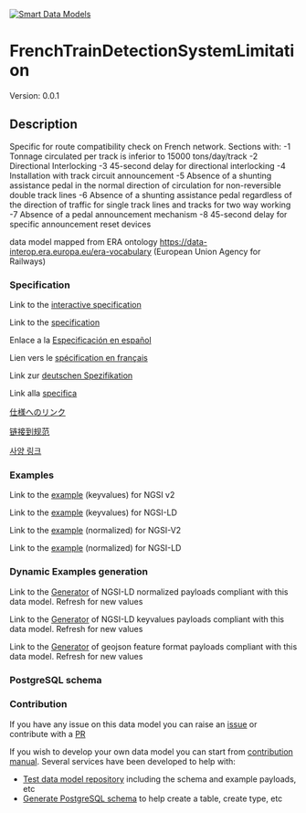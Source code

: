 [![Smart Data Models](https://smartdatamodels.org/wp-content/uploads/2022/01/SmartDataModels_logo.png "Logo")](https://smartdatamodels.org)
# FrenchTrainDetectionSystemLimitation
Version: 0.0.1

## Description 

Specific for route compatibility check on French network. Sections with: 
-1 Tonnage circulated per track is inferior to 15000 tons/day/track 
-2 Directional Interlocking 
-3 45-second delay for directional interlocking 
-4 Installation with track circuit announcement 
-5 Absence of a shunting assistance pedal in the normal direction of circulation for non-reversible double track lines 
-6 Absence of a shunting assistance pedal regardless of the direction of traffic for single track lines and tracks for two way working 
-7 Absence of a pedal announcement mechanism 
-8 45-second delay for specific announcement reset devices

data model mapped from ERA ontology https://data-interop.era.europa.eu/era-vocabulary (European Union Agency for Railways)
### Specification

Link to the [interactive specification](https://swagger.lab.fiware.org/?url=https://smart-data-models.github.io/dataModel.ERA/FrenchTrainDetectionSystemLimitation/swagger.yaml)

Link to the [specification](https://github.com/smart-data-models/dataModel.ERA/blob/master/FrenchTrainDetectionSystemLimitation/doc/spec.md)

Enlace a la [Especificación en español](https://github.com/smart-data-models/dataModel.ERA/blob/master/FrenchTrainDetectionSystemLimitation/doc/spec_ES.md)

Lien vers le [spécification en français](https://github.com/smart-data-models/dataModel.ERA/blob/master/FrenchTrainDetectionSystemLimitation/doc/spec_FR.md)

Link zur [deutschen Spezifikation](https://github.com/smart-data-models/dataModel.ERA/blob/master/FrenchTrainDetectionSystemLimitation/doc/spec_DE.md)

Link alla [specifica](https://github.com/smart-data-models/dataModel.ERA/blob/master/FrenchTrainDetectionSystemLimitation/doc/spec_IT.md)

[仕様へのリンク](https://github.com/smart-data-models/dataModel.ERA/blob/master/FrenchTrainDetectionSystemLimitation/doc/spec_JA.md)

[链接到规范](https://github.com/smart-data-models/dataModel.ERA/blob/master/FrenchTrainDetectionSystemLimitation/doc/spec_ZH.md)

[사양 링크](https://github.com/smart-data-models/dataModel.ERA/blob/master/FrenchTrainDetectionSystemLimitation/doc/spec_KO.md)
### Examples

Link to the [example](https://smart-data-models.github.io/dataModel.ERA/FrenchTrainDetectionSystemLimitation/examples/example.json) (keyvalues) for NGSI v2

Link to the [example](https://smart-data-models.github.io/dataModel.ERA/FrenchTrainDetectionSystemLimitation/examples/example.jsonld) (keyvalues) for NGSI-LD

Link to the [example](https://smart-data-models.github.io/dataModel.ERA/FrenchTrainDetectionSystemLimitation/examples/example-normalized.json) (normalized) for NGSI-V2

Link to the [example](https://smart-data-models.github.io/dataModel.ERA/FrenchTrainDetectionSystemLimitation/examples/example-normalized.jsonld) (normalized) for NGSI-LD
### Dynamic Examples generation

Link to the [Generator](https://smartdatamodels.org/extra/ngsi-ld_generator.php?schemaUrl=https://raw.githubusercontent.com/smart-data-models/dataModel.ERA/master/FrenchTrainDetectionSystemLimitation/schema.json&email=info@smartdatamodels.org) of NGSI-LD normalized payloads compliant with this data model. Refresh for new values

Link to the [Generator](https://smartdatamodels.org/extra/ngsi-ld_generator_keyvalues.php?schemaUrl=https://raw.githubusercontent.com/smart-data-models/dataModel.ERA/master/FrenchTrainDetectionSystemLimitation/schema.json&email=info@smartdatamodels.org) of NGSI-LD keyvalues payloads compliant with this data model. Refresh for new values

Link to the [Generator](https://smartdatamodels.org/extra/geojson_features_generator.php?schemaUrl=https://raw.githubusercontent.com/smart-data-models/dataModel.ERA/master/FrenchTrainDetectionSystemLimitation/schema.json&email=info@smartdatamodels.org) of geojson feature format payloads compliant with this data model. Refresh for new values
### PostgreSQL schema
### Contribution

 If you have any issue on this data model you can raise an [issue](https://github.com/smart-data-models/dataModel.ERA/issues)  or contribute with a [PR](https://github.com/smart-data-models/dataModel.ERA/pulls)

 If you wish to develop your own data model you can start from [contribution manual](https://bit.ly/contribution_manual). Several services have been developed to help with: 
 - [Test data model repository](https://smartdatamodels.org/index.php/data-models-contribution-api/) including the schema and example payloads, etc
 - [Generate PostgreSQL schema](https://smartdatamodels.org/index.php/sql-service/) to help create a table, create type, etc